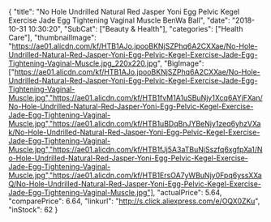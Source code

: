 {
	"title": "No Hole Undrilled Natural Red Jasper Yoni Egg  Pelvic Kegel Exercise Jade Egg Tightening Vaginal Muscle BenWa Ball",
	"date": "2018-10-31 10:30:20",
	"SubCat": ["Beauty & Health"],
	"categories": ["Health Care"],
	"thumbnailImage": "https://ae01.alicdn.com/kf/HTB1AJo.jpooBKNjSZPhq6A2CXXae/No-Hole-Undrilled-Natural-Red-Jasper-Yoni-Egg-Pelvic-Kegel-Exercise-Jade-Egg-Tightening-Vaginal-Muscle.jpg_220x220.jpg",
	"BigImage": ["https://ae01.alicdn.com/kf/HTB1AJo.jpooBKNjSZPhq6A2CXXae/No-Hole-Undrilled-Natural-Red-Jasper-Yoni-Egg-Pelvic-Kegel-Exercise-Jade-Egg-Tightening-Vaginal-Muscle.jpg","https://ae01.alicdn.com/kf/HTB1fvM1A1uSBuNjy1Xcq6AYjFXan/No-Hole-Undrilled-Natural-Red-Jasper-Yoni-Egg-Pelvic-Kegel-Exercise-Jade-Egg-Tightening-Vaginal-Muscle.jpg","https://ae01.alicdn.com/kf/HTB1uBDqBnJYBeNjy1zeq6yhzVXak/No-Hole-Undrilled-Natural-Red-Jasper-Yoni-Egg-Pelvic-Kegel-Exercise-Jade-Egg-Tightening-Vaginal-Muscle.jpg","https://ae01.alicdn.com/kf/HTB1fJj5A3aTBuNjSszfq6xgfpXa1/No-Hole-Undrilled-Natural-Red-Jasper-Yoni-Egg-Pelvic-Kegel-Exercise-Jade-Egg-Tightening-Vaginal-Muscle.jpg","https://ae01.alicdn.com/kf/HTB1ErsOA7yWBuNjy0Fpq6yssXXaQ/No-Hole-Undrilled-Natural-Red-Jasper-Yoni-Egg-Pelvic-Kegel-Exercise-Jade-Egg-Tightening-Vaginal-Muscle.jpg"],
	"actualPrice": 5.64,
	"comparePrice": 6.64,
	"linkurl": "http://s.click.aliexpress.com/e/OQX0ZKu",
	"inStock": 62
}
